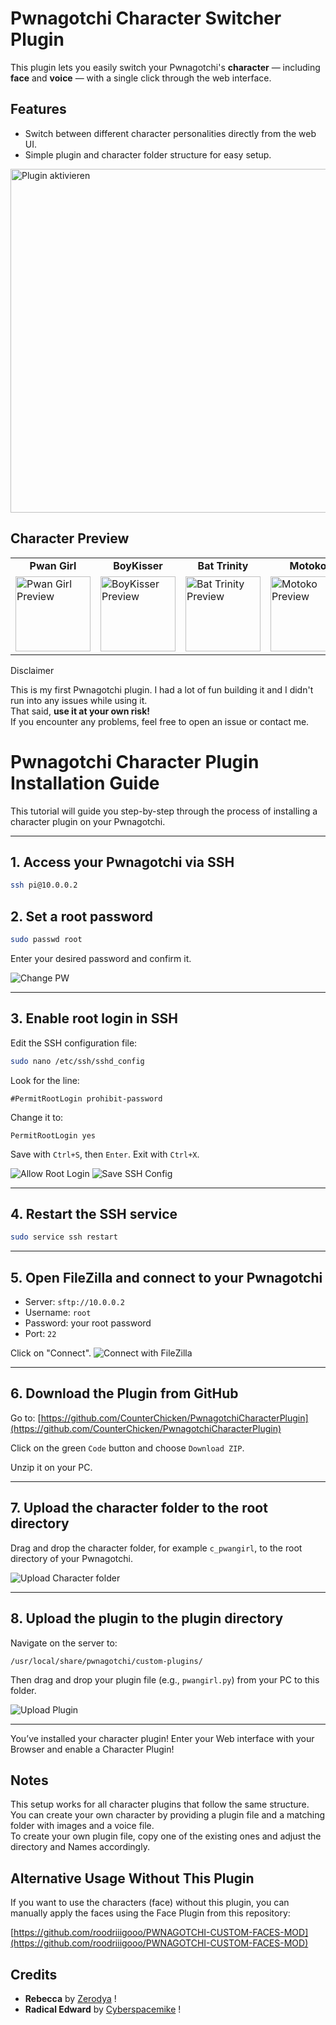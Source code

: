 # Pwnagotchi Character Switcher Plugin

This plugin lets you easily switch your Pwnagotchi's **character** — including **face** and **voice** — with a single click through the web interface.

## Features

- Switch between different character personalities directly from the web UI.
- Simple plugin and character folder structure for easy setup.
<img src="docs/enable.png" alt="Plugin aktivieren" width="550"/>

## Character Preview

<table>
  <tr>
    <td align="center"><strong>Pwan Girl</strong></td>
    <td align="center"><strong>BoyKisser</strong></td>
    <td align="center"><strong>Bat Trinity</strong></td>
    <td align="center"><strong>Motoko</strong></td>
    <td align="center"><strong>Rebecca</strong></td>
    <td align="center"><strong>Edward</strong></td>
    <td align="center"><strong>Grunkel Stan</strong></td>
  </tr>
  <tr>
    <td><img src="Pwan%20Girl%20Plugin/c_pwangirl/AWAKE.png" alt="Pwan Girl Preview" width="120"/></td>
    <td><img src="BoyKisser%20Plugin/c_boykisser/AWAKE.png" alt="BoyKisser Preview" width="120"/></td>
    <td><img src="Bat%20Trinity%20Plugin/c_battrinity/AWAKE.png" alt="Bat Trinity Preview" width="120"/></td>
    <td><img src="Motoko%20Plugin/c_motoko/AWAKE.png" alt="Motoko Preview" width="120"/></td>
    <td>
      <img src="Rebecca%20Plugin/c_rebecca/AWAKE.png" alt="Rebecca Preview" width="90"/><br/>
      <sub>By <a href="https://github.com/Zerodya" target="_blank">Zerodya</a></sub>
    </td>
    <td>
      <img src="RadicalEdward%20Plugin/c_radicaledward/FACES_ED_MINI.jpg" alt="Radical Edward Preview" width="90"/><br/>
      <sub>By <a href="https://cyberspacemanmike.com/" target="_blank">Cyberspacemanmike</a></sub>
    </td>
    <td><img src="Grunkel%20Stan%20Plugin/c_grunkelstan/AWAKE.png" alt="Grunkel Stan Preview" width="120"/></td>
  </tr>
</table

## Disclaimer

This is my first Pwnagotchi plugin. I had a lot of fun building it and I didn't run into any issues while using it.  
That said, **use it at your own risk!**  
If you encounter any problems, feel free to open an issue or contact me.

# Pwnagotchi Character Plugin Installation Guide

This tutorial will guide you step-by-step through the process of installing a character plugin on your Pwnagotchi.

---

## 1. Access your Pwnagotchi via SSH

```bash
ssh pi@10.0.0.2
```


## 2. Set a root password

```bash
sudo passwd root
```
Enter your desired password and confirm it.

![Change PW](docs/Untitled_1.3.1.png)

---

## 3. Enable root login in SSH

Edit the SSH configuration file:
```bash
sudo nano /etc/ssh/sshd_config
```

Look for the line:
```
#PermitRootLogin prohibit-password
```
Change it to:
```
PermitRootLogin yes
```
Save with `Ctrl+S`, then `Enter`. Exit with `Ctrl+X`.

![Allow Root Login](docs/Untitled_1.4.1.png)
![Save SSH Config](docs/Untitled_1.4.2.png)

---

## 4. Restart the SSH service

```bash
sudo service ssh restart
```

---

## 5. Open FileZilla and connect to your Pwnagotchi

- Server: `sftp://10.0.0.2`
- Username: `root`
- Password: your root password
- Port: `22`

Click on "Connect".
![Connect with FileZilla](docs/Untitled_1.6.1.png)

---

## 6. Download the Plugin from GitHub

Go to: [https://github.com/CounterChicken/PwnagotchiCharacterPlugin](https://github.com/CounterChicken/PwnagotchiCharacterPlugin)

Click on the green `Code` button and choose `Download ZIP`.

Unzip it on your PC.

---

## 7. Upload the character folder to the root directory

Drag and drop the character folder, for example `c_pwangirl`, to the root directory of your Pwnagotchi.

![Upload Character folder](docs/Untitled_1.9.1.png)

---

## 8. Upload the plugin to the plugin directory

Navigate on the server to:
```
/usr/local/share/pwnagotchi/custom-plugins/
```
Then drag and drop your plugin file (e.g., `pwangirl.py`) from your PC to this folder.

![Upload Plugin](docs/Untitled_1.11.1.png)

---

You’ve installed your character plugin! Enter your Web interface with your Browser and enable a Character Plugin!

## Notes

This setup works for all character plugins that follow the same structure.  
You can create your own character by providing a plugin file and a matching folder with images and a voice file.  
To create your own plugin file, copy one of the existing ones and adjust the directory and Names accordingly.

## Alternative Usage Without This Plugin

If you want to use the characters (face) without this plugin, you can manually apply the faces using the Face Plugin from this repository:

[https://github.com/roodriiigooo/PWNAGOTCHI-CUSTOM-FACES-MOD](https://github.com/roodriiigooo/PWNAGOTCHI-CUSTOM-FACES-MOD)

## Credits

- **Rebecca** by [Zerodya](https://github.com/Zerodya) !
- **Radical Edward** by [Cyberspacemike](https://cyberspacemanmike.com/) !


